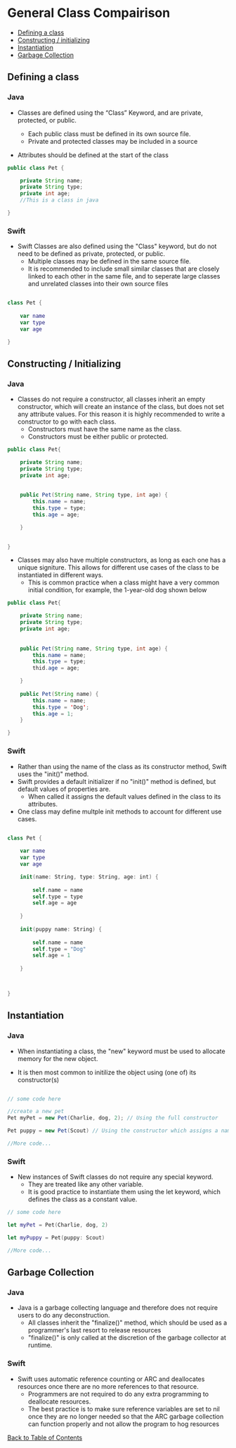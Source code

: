 # General Class Compairison

* [Defining a class](#defining-a-class)
* [Constructing / initializing](#constructing--initializing)
* [Instantiation](#instantiation)
* [Garbage Collection](#garbage-collection)

## Defining a class

### Java

* Classes are defined using the “Class” Keyword, and are private, protected, or public. 
    * Each public class must be defined in its own source file. 
    * Private and protected classes may be included in a source 
    
* Attributes should be defined at the start of the class
    
```java
public class Pet {

    private String name;
    private String type;
    private int age;
    //This is a class in java

}
```

### Swift

* Swift Classes are also defined using the "Class" keyword, but do not need to be defined as private, protected, or public.
    * Multiple classes may be defined in the same source file. 
    * It is recommended to include small similar classes that are closely linked to each other in the same file, and to seperate large classes and unrelated classes into their own source files
    
```swift

class Pet {
    
    var name
    var type
    var age 

}

```


## Constructing / Initializing

### Java

* Classes do not require a constructor, all classes inherit an empty constructor, which will create an instance of the class, but does not set any attribute values. For this reason it is highly recommended to write a constructor to go with each class.
    * Constructors must have the same name as the class. 
    * Constructors must be either public or protected. 
    
```java
public class Pet{

    private String name;
    private String type;
    private int age;
    
    
    public Pet(String name, String type, int age) {
        this.name = name;
        this.type = type;
        this.age = age;

    }
    

}
```

* Classes may also have multiple constructors, as long as each one has a unique signiture. This allows for different use cases of the class to be instantiated in different ways.
    * This is common practice when a class might have a very common initial condition, for example, the 1-year-old dog shown below

```java
public class Pet{

    private String name;
    private String type;
    private int age;
    
    
    public Pet(String name, String type, int age) {
        this.name = name;
        this.type = type;
        thid.age = age;

    }
    
    public Pet(String name) {
        this.name = name;
        this.type = 'Dog';
        this.age = 1;
    }

}
```

### Swift

* Rather than using the name of the class as its constructor method, Swift uses the "init()" method.
* Swift provides a default initializer if no "init()" method is defined, but default values of properties are. 
    * When called it assigns the default values defined in the class to its attributes.
* One class may define multple init methods to account for different use cases. 

```swift

class Pet {
    
    var name
    var type
    var age 

    init(name: String, type: String, age: int) {
    
        self.name = name
        self.type = type
        self.age = age
    
    }
    
    init(puppy name: String) {
    
        self.name = name
        self.type = "Dog"
        self.age = 1
    
    }



}
```

## Instantiation

### Java

* When instantiating a class, the "new" keyword must be used to allocate memory for the new object.

* It is then most common to initilize the object using (one of) its constructor(s)

```java

// some code here

//create a new pet
Pet myPet = new Pet(Charlie, dog, 2); // Using the full constructor

Pet puppy = new Pet(Scout) // Using the constructor which assigns a name to a 1 year old dog

//More code...

```
### Swift

* New instances of Swift classes do not require any special keyword. 
    * They are treated like any other variable.
    * It is good practice to instantiate them using the let keyword, which defines the class as a constant value.
    
```swift
// some code here

let myPet = Pet(Charlie, dog, 2)

let myPuppy = Pet(puppy: Scout)

//More code...

```

## Garbage Collection

### Java
    
* Java is a garbage collecting language and therefore does not require users to do any deconstruction.
    * All classes inherit the "finalize()" method, which should be used as a programmer's last resort to release resources
    * "finalize()" is only called at the discretion of the garbage collector at runtime.


### Swift

* Swift uses automatic reference counting or ARC and deallocates resources once there are no more references to that resource.
    * Programmers are not required to do any extra programming to deallocate resources. 
    * The best practice is to make sure reference variables are set to nil once they are no longer needed so that the ARC garbage collection can function properly and not allow the program to hog resources



 [Back to Table of Contents](README.md)

